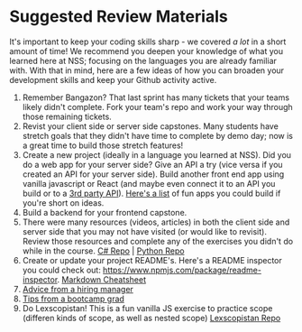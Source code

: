 # Suggested Review Materials

It's important to keep your coding skills sharp - we covered *a lot* in a short amount of time! We recommend you deepen your knowledge of what you learned here at NSS; focusing on the languages you are already familiar with. With that in mind, here are a few ideas of how you can broaden your development skills and keep your Github activity active.

1. Remember Bangazon? That last sprint has many tickets that your teams likely didn't complete. Fork your team's repo and work your way through those remaining tickets. 
2. Revist your client side or server side capstones. Many students have stretch goals that they didn't have time to complete by demo day; now is a great time to build those stretch features!
3. Create a new project (ideally in a language you learned at NSS). Did you do a web app for your server side? Give an API a try (vice versa if you created an API for your server side). Build another front end app using vanilla javascript or React (and maybe even connect it to an API you build or to a [3rd party API](https://github.com/toddmotto/public-apis)). [Here's a list](https://medium.freecodecamp.org/the-secret-to-being-a-top-developer-is-building-things-heres-a-list-of-fun-apps-to-build-aac61ac0736c) of fun apps you could build if you're short on ideas.
4. Build a backend for your frontend capstone.
5. There were many resources (videos, articles) in both the client side and server side that you may not have visited (or would like to revisit). Review those resources and complete any of the exercises you didn't do while in the course.
[C# Repo](https://github.com/nashville-software-school/bangazon-inc/tree/story-mode) |
[Python Repo](https://github.com/nashville-software-school/bangazon-llc)
6. Create or update your project README's. Here's a README inspector you could check out: https://www.npmjs.com/package/readme-inspector. 
[Markdown Cheatsheet](https://github.com/tchapi/markdown-cheatsheet/blob/master/README.md)
7. [Advice from a hiring manager](https://blog.usejournal.com/advice-from-a-hiring-manager-to-a-code-bootcamp-graduate-4d1036a7fa78)
1. [Tips from a bootcamp grad](https://medium.freecodecamp.org/5-key-learnings-from-the-post-bootcamp-job-search-9a07468d2331)
1. Do Lexscopistan! This is a fun vanilla JS exercise to practice scope (differen kinds of scope, as well as nested scope) [Lexscopistan Repo](https://github.com/nashville-software-school/lexscopistan)